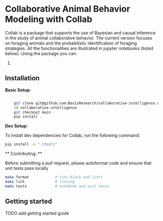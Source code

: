 

Collaborative Animal Behavior Modeling with Collab
===================================================

Collab is a package that supports the use of Bayesian and causal inference
in the study of animal collaborative behavior. The current version focuses on foraging 
animals and the probabilistic identification of foraging strategies. All the functionalities
are illustrated in jupyter notebooks (listed below). Using the package you can:

1) 




Installation
------------

**Basic Setup:**

```sh

    git clone git@github.com:BasisResearch/collaborative-intelligence.git
    cd collaborative-intelligence
    git checkout main
    pip install .
```

**Dev Setup:**

To install dev dependencies for Collab, run the following command:

```sh
pip install -e ".[test]"
```

** Contributing: **

Before submitting a pull request, please autoformat code and ensure that unit tests pass locally

```sh
make format            # runs black and isort
make lint              # linting
make tests             # notebook and unit tests
```

## Getting started


TODO add getting started guide
